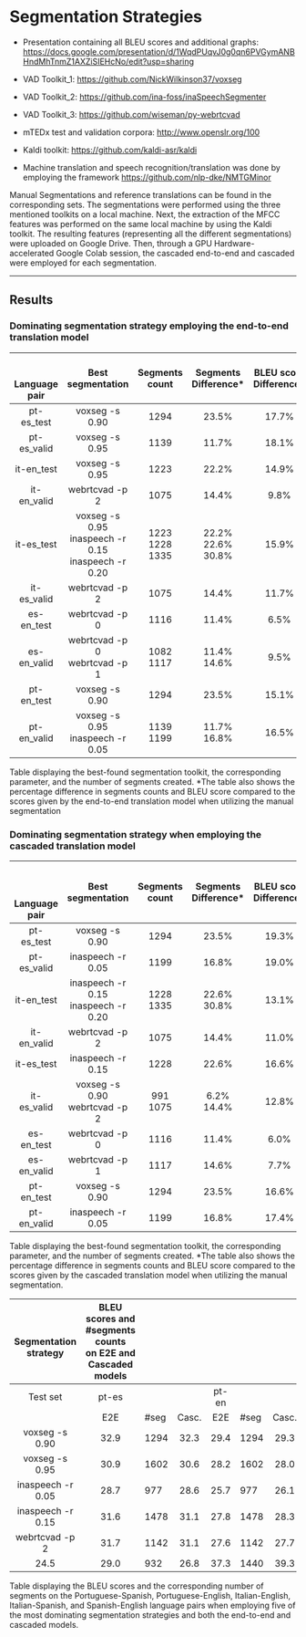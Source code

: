 # Segmentation Strategies

- Presentation containing all BLEU scores and additional graphs: https://docs.google.com/presentation/d/1WqdPUqvJ0g0qn6PVGymANBHndMhTnmZ1AXZiSIEHcNo/edit?usp=sharing

- VAD Toolkit_1: https://github.com/NickWilkinson37/voxseg

- VAD Toolkit_2: https://github.com/ina-foss/inaSpeechSegmenter

- VAD Toolkit_3: https://github.com/wiseman/py-webrtcvad

- mTEDx test and validation corpora: http://www.openslr.org/100

- Kaldi toolkit: https://github.com/kaldi-asr/kaldi

- Machine translation and speech recognition/translation was done by employing the framework https://github.com/nlp-dke/NMTGMinor

Manual Segmentations and reference translations can be found in the corresponding sets.
The segmentations were performed using the three mentioned toolkits on a local machine. Next, the extraction of the MFCC features was performed on the same local machine by using the Kaldi toolkit. The resulting features (representing all the different segmentations) were uploaded on Google Drive. Then, through a GPU Hardware-accelerated Google Colab session,  the cascaded end-to-end and cascaded were employed for each segmentation.

---
## Results

### Dominating segmentation strategy employing the end-to-end translation model
|   <br>  <br> Language  <br> pair  | Best  <br> segmentation                                        | Segments <br> count       | Segments <br> Difference\*    | BLEU score  <br> Difference\*  |
| :-------------------------------: | :------------------------------------------------------------: | :-----------------------: | :---------------------------: | :----------------------------: |
| pt-es\_test                        | voxseg -s 0\.90                                                | 1294                      | 23\.5%                        | 17\.7%                         |
| pt-es\_valid                       | voxseg -s 0\.95                                                | 1139                      | 11\.7%                        | 18\.1%                         |
| it-en\_test                        | voxseg -s 0\.95                                                | 1223                      | 22\.2%                        | 14\.9%                         |
| it-en\_valid                       | webrtcvad -p 2                                                 | 1075                      | 14\.4%                        | 9\.8%                          |
| it-es\_test                        | voxseg -s 0\.95 <br> inaspeech -r 0.15 <br> inaspeech -r 0.20  | 1223 <br> 1228 <br> 1335  | 22\.2% <br> 22.6% <br> 30.8%  | 15\.9%                         |
| it-es\_valid                       | webrtcvad -p 2                                                 | 1075                      | 14\.4%                        | 11\.7%                         |
| es-en\_test                        | webrtcvad -p 0                                                 | 1116                      | 11\.4%                        | 6\.5%                          |
| es-en\_valid                       | webrtcvad -p 0 <br> webrtcvad -p 1                             | 1082 <br> 1117            | 11\.4% <br> 14.6% <br>        | 9\.5%                          |
| pt-en\_test                        | voxseg -s 0\.90                                                | 1294                      | 23\.5%                        | 15\.1%                         |
| pt-en\_valid                       | voxseg -s 0\.95 <br> inaspeech -r 0.05 <br>                    | 1139 <br> 1199 <br>       | 11\.7% <br> 16.8% <br>        | 16\.5%                         |
Table displaying the best-found segmentation toolkit, the corresponding parameter, and the number of segments created. *The table also shows the percentage difference in segments counts and BLEU score compared to the scores given by the end-to-end translation model when utilizing the manual segmentation

### Dominating segmentation strategy when employing the cascaded translation model

|   <br>  <br>  <br> Language  <br> pair  | Best  <br> segmentation                          | Segments <br> count  | Segments <br> Difference\*  | BLEU score  <br> Difference\*  |
| :-------------------------------------: | :----------------------------------------------: | :------------------: | :-------------------------: | :----------------------------: |
| pt-es\_test                             | voxseg -s 0\.90                                  | 1294                 | 23\.5%                      | 19\.3%                         |
| pt-es\_valid                            | inaspeech -r 0\.05                               | 1199                 | 16\.8%                      | 19\.0%                         |
| it-en\_test                             | inaspeech -r 0\.15 <br> inaspeech -r 0.20 <br>   | 1228  <br> 1335      | 22\.6% <br> 30.8% <br>      | 13\.1%                         |
| it-en\_valid                            | webrtcvad -p 2                                   | 1075                 | 14\.4%                      | 11\.0%                         |
| it-es\_test                             | inaspeech -r 0\.15                               | 1228                 | 22\.6%                      | 16\.6%                         |
| it-es\_valid                            | voxseg -s 0\.90 <br> webrtcvad -p 2              | 991 <br> 1075        | 6\.2% <br> 14.4%            | 12\.8%                         |
| es-en\_test                             | webrtcvad -p 0                                   | 1116                 | 11\.4%                      | 6\.0%                          |
| es-en\_valid                            | webrtcvad -p 1                                   | 1117                 | 14\.6%                      | 7\.7%                          |
| pt-en\_test                             | voxseg -s 0\.90                                  | 1294                 | 23\.5%                      | 16\.6%                         |
| pt-en\_valid                            | inaspeech -r 0\.05                               | 1199                 | 16\.8%                      | 17\.4%                         |
Table displaying the best-found segmentation toolkit, the corresponding parameter, and the number of segments created. *The table also shows the percentage difference in segments counts and BLEU score compared to the scores given by the cascaded translation model when utilizing the manual segmentation.

|   <br> Segmentation <br> strategy  | BLEU scores and \#segments counts <br> on E2E and Cascaded models  |       |       |       |       |       |       |       |       |       |       |       |       |       |       |
| :--------------------------------: | :----------------------------------------------------------------: | :---- | :---: | :---: | :---- | :---: | :---- | :---- | :---- | :---: | :---: | :---: | :---: | :---: | :---: |
| Test set                           | pt-es                                                              |       |       | pt-en |       |       | it-en |       |       | it-es |       |       | es-en |       |       |
|                                    | E2E                                                                | \#seg | Casc. | E2E   | \#seg | Casc. | E2E   | \#seg | Casc. | E2E   | \#seg | Casc  | E2E   | \#seg | Casc. |
| voxseg -s 0\.90                    | 32\.9                                                              | 1294  | 32\.3 | 29\.4 | 1294  | 29\.3 | 25\.9 | 998   | 25\.0 | 29\.5 | 998   | 27\.7 | 37\.8 | 1110  | 39\.2 |
| voxseg -s 0\.95                    | 30\.9                                                              | 1602  | 30\.6 | 28\.2 | 1602  | 28\.0 | 26\.7 | 1223  | 25\.5 | 30\.2 | 1223  | 27\.9 | 36\.6 | 1369  | 38\.3 |
| inaspeech -r 0\.05                 | 28\.7 <br>                                                         | 977   | 28\.6 | 25\.7 | 977   | 26\.1 | 23\.6 | 902   | 23\.6 | 27\.1 | 902   | 25\.6 | 38\.4 | 1288  | 39\.5 |
| inaspeech -r 0\.15                 | 31\.6                                                              | 1478  | 31\.1 | 27\.8 | 1478  | 28\.3 | 26\.2 | 1228  | 25\.7 | 30\.2 | 1228  | 28\.1 | 36\.8 | 1574  | 38\.3 |
| webrtcvad -p 2                     | 31\.7                                                              | 1142  | 31\.1 | 27\.6 | 1142  | 27\.7 | 25\.6 | 932   | 
24\.5 | 29\.0 | 932   | 26\.8 | 37\.3 | 1440  | 39\.3 |

Table displaying the BLEU scores and the corresponding number of segments on the Portuguese-Spanish, Portuguese-English, Italian-English, Italian-Spanish, and Spanish-English language pairs when employing five of the most dominating segmentation strategies and both the end-to-end and cascaded models.
